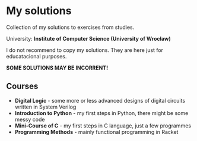 # My solutions
Collection of my solutions to exercises from studies.

University: **Institute of Computer Science (University of Wrocław)**

I do not recommend to copy my solutions. They are here just for educatacional purposes.

**SOME SOLUTIONS MAY BE INCORRENT!**

## Courses

* **Digital Logic** - some more or less advanced designs of digital circuits written in System Verilog
* **Introduction to Python** - my first steps in Python, there might be some messy code
* **Mini-Course of C** - my first steps in C language, just a few programmes
* **Programming Methods** - mainly functional programming in Racket
